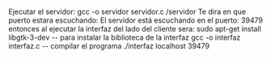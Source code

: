 Ejecutar el servidor: 
gcc -o servidor servidor.c
/servidor
Te dira en que puerto estara escuchando:
El servidor está escuchando en el puerto: 39479
entonces al ejecutar la interfaz del lado del cliente sera:
sudo apt-get install libgtk-3-dev -- para instalar la biblioteca de la interfaz
gcc -o interfaz interfaz.c -- compilar el programa
./interfaz localhost 39479 
